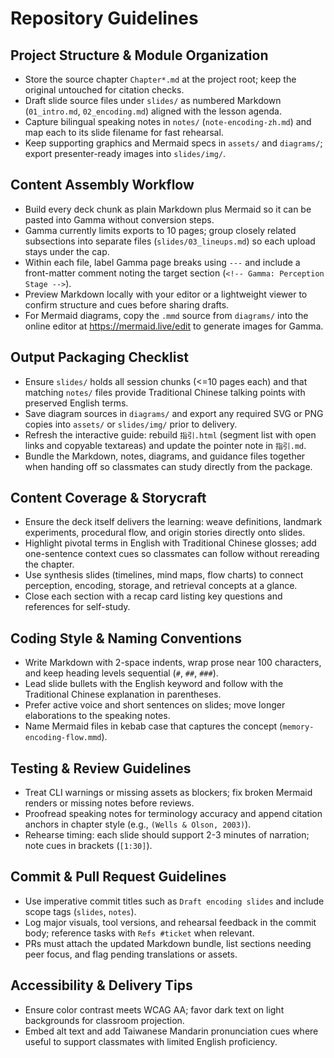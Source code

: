 # Repository Guidelines

## Project Structure & Module Organization
- Store the source chapter `Chapter*.md` at the project root; keep the original untouched for citation checks.
- Draft slide source files under `slides/` as numbered Markdown (`01_intro.md`, `02_encoding.md`) aligned with the lesson agenda.
- Capture bilingual speaking notes in `notes/` (`note-encoding-zh.md`) and map each to its slide filename for fast rehearsal.
- Keep supporting graphics and Mermaid specs in `assets/` and `diagrams/`; export presenter-ready images into `slides/img/`.

## Content Assembly Workflow
- Build every deck chunk as plain Markdown plus Mermaid so it can be pasted into Gamma without conversion steps.
- Gamma currently limits exports to 10 pages; group closely related subsections into separate files (`slides/03_lineups.md`) so each upload stays under the cap.
- Within each file, label Gamma page breaks using `---` and include a front-matter comment noting the target section (`<!-- Gamma: Perception Stage -->`).
- Preview Markdown locally with your editor or a lightweight viewer to confirm structure and cues before sharing drafts.
- For Mermaid diagrams, copy the `.mmd` source from `diagrams/` into the online editor at https://mermaid.live/edit to generate images for Gamma.

## Output Packaging Checklist
- Ensure `slides/` holds all session chunks (<=10 pages each) and that matching `notes/` files provide Traditional Chinese talking points with preserved English terms.
- Save diagram sources in `diagrams/` and export any required SVG or PNG copies into `assets/` or `slides/img/` prior to delivery.
- Refresh the interactive guide: rebuild `指引.html` (segment list with open links and copyable textareas) and update the pointer note in `指引.md`.
- Bundle the Markdown, notes, diagrams, and guidance files together when handing off so classmates can study directly from the package.

## Content Coverage & Storycraft
- Ensure the deck itself delivers the learning: weave definitions, landmark experiments, procedural flow, and origin stories directly onto slides.
- Highlight pivotal terms in English with Traditional Chinese glosses; add one-sentence context cues so classmates can follow without rereading the chapter.
- Use synthesis slides (timelines, mind maps, flow charts) to connect perception, encoding, storage, and retrieval concepts at a glance.
- Close each section with a recap card listing key questions and references for self-study.

## Coding Style & Naming Conventions
- Write Markdown with 2-space indents, wrap prose near 100 characters, and keep heading levels sequential (`#`, `##`, `###`).
- Lead slide bullets with the English keyword and follow with the Traditional Chinese explanation in parentheses.
- Prefer active voice and short sentences on slides; move longer elaborations to the speaking notes.
- Name Mermaid files in kebab case that captures the concept (`memory-encoding-flow.mmd`).

## Testing & Review Guidelines
- Treat CLI warnings or missing assets as blockers; fix broken Mermaid renders or missing notes before reviews.
- Proofread speaking notes for terminology accuracy and append citation anchors in chapter style (e.g., `(Wells & Olson, 2003)`).
- Rehearse timing: each slide should support 2-3 minutes of narration; note cues in brackets (`[1:30]`).

## Commit & Pull Request Guidelines
- Use imperative commit titles such as `Draft encoding slides` and include scope tags (`slides`, `notes`).
- Log major visuals, tool versions, and rehearsal feedback in the commit body; reference tasks with `Refs #ticket` when relevant.
- PRs must attach the updated Markdown bundle, list sections needing peer focus, and flag pending translations or assets.

## Accessibility & Delivery Tips
- Ensure color contrast meets WCAG AA; favor dark text on light backgrounds for classroom projection.
- Embed alt text and add Taiwanese Mandarin pronunciation cues where useful to support classmates with limited English proficiency.
